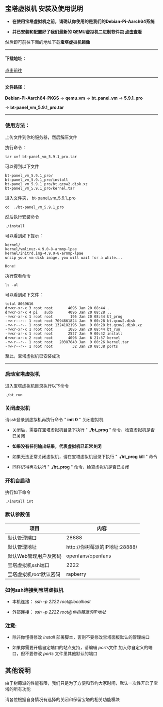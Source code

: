 ## 宝塔虚拟机 安装及使用说明

* **在使用宝塔虚拟机之前，请确认你使用的是我们的Debian-Pi-Aarch64系统**

* **并已安装和配置好了我们最新的 QEMU虚拟机二进制软件包 [点击查看](../qemu-kvm.md)**

然后即可前往下面的地址下载**宝塔虚拟机镜像**

----

#### 下载地址：

[点击前往](https://pan.baidu.com/s/1cQRDNV712f7sbrFrP4wpQg)

----

#### 文件路径：

**Debian-Pi-Aarch64-PKGS** -> **qemu_vm** -> **bt_panel_vm** -> **5.9.1_pro**

-> **bt-panel_vm_5.9.1_pro.tar**

----

### 使用方法：

上传文件到你的服务器，然后解压文件

执行命令：

    tar xvf bt-panel_vm_5.9.1_pro.tar

可以得到以下文件

    bt-panel_vm_5.9.1_pro/
    bt-panel_vm_5.9.1_pro/install
    bt-panel_vm_5.9.1_pro/bt.qcow2.disk.xz
    bt-panel_vm_5.9.1_pro/kernel.tar
    
进入文件夹， bt-panel_vm_5.9.1_pro

    cd  ./bt-panel_vm_5.9.1_pro

然后执行安装命令

    ./install

可以看到如下提示：

    kernel/
    kernel/vmlinuz-4.9.0-8-armmp-lpae
    kernel/initrd.img-4.9.0-8-armmp-lpae
    unzip your vm disk image, you will wait for a while...

    Done!

执行查看命令

    ls -al

可以看到如下文件：

    total 8069616
    drwxr-xr-x 3 root root       4096 Jan 20 08:44 .
    drwxr-xr-x 4 pi   sudo       4096 Jan 20 08:28 ..
    -rwxr-xr-x 1 root root        195 Jan 20 08:44 bt_prog
    -rw-r--r-- 1 root root 7094861824 Jan  9 00:28 bt.qcow2.disk
    -rw-r--r-- 1 root root 1324182196 Jan  9 00:28 bt.qcow2.disk.xz
    -rwxr-xr-x 1 root root       1085 Jan 20 08:44 bt_run
    -rwxr-xr-x 1 root root       2527 Jan  9 00:42 install
    drwxr-xr-x 2 root root       4096 Jan  6 21:57 kernel
    -rw-r--r-- 1 root root   20387840 Jan  9 00:26 kernel.tar
    -rw-r--r-- 1 root root         32 Jan 20 08:38 ports

至此，宝塔虚拟机已安装成功

----

### 启动宝塔虚拟机

进入宝塔虚拟机目录执行以下命令

    ./bt_run

### 关闭虚拟机

请ssh登录到虚拟机再执行命令 " **init 0** " 关闭虚拟机

- 关闭后，需要在宝塔虚拟机目录下执行 " **./bt_prog** " 命令，检查虚拟机是否已关闭

- **如果没有任何输出结果，代表虚拟机已正常关闭**

- 如果无法正常关闭虚拟机，请在宝塔虚拟机目录下执行 " **./bt_prog  kill** " 命令

- 同样记得再次执行 " **./bt_prog** " 命令，检查虚拟机是否已关闭

### 开机自启动

执行如下命令

    ./install int

### 默认参数值

|项目|内容|
|---|---|
|默认管理端口|28888|
|默认管理地址|http://你树莓派的IP地址:28888/|
|默认Web管理用户及密码|openfans/openfans|
|宝塔虚拟机ssh端口|2222|
|宝塔虚拟机root默认密码|rapberry|

### 如何ssh连接到宝塔虚拟机

- 本机连接： *ssh -p 2222 root@localhost*

- 外部连接： *ssh -p 2222 root@你树莓派的IP地址*

### 注意:

- 除非你懂得修改 *install* 部署脚本，否则不要修改宝塔面板默认的管理端口

- 如果你需要开启自定端口的站点支持，请编辑 *ports*文件 加入你自定义的端口，但不要修改 *ports* 文件里其他默认的端口

## 其他说明

由于树莓派的性能有限，我们只是为了方便和节约大家时间，默认一次性开启了宝塔的所有功能

请各位根据自身情况有选择的关闭和保留宝塔的相关功能模块
